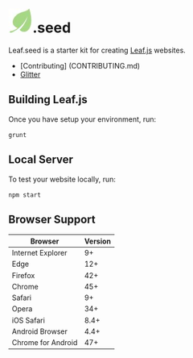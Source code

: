 # ![logo](docs/images/logo.jpg).seed

Leaf.seed is a starter kit for creating [Leaf.js](https://github.com/leaf-web/leaf.js) websites.

* [Contributing] (CONTRIBUTING.md)
* [Glitter](https://gitter.im/leaf-js/lobby)

## Building Leaf.js

Once you have setup your environment, run:

    grunt

## Local Server

To test your website locally, run:

	npm start

## Browser Support

| Browser            | Version |
| ------------------ | ------- |
| Internet Explorer  | 9+      |
| Edge               | 12+     |
| Firefox            | 42+     |
| Chrome             | 45+     |
| Safari             | 9+      |
| Opera              | 34+     |
| iOS Safari         | 8.4+    |
| Android Browser    | 4.4+    |
| Chrome for Android | 47+     |
